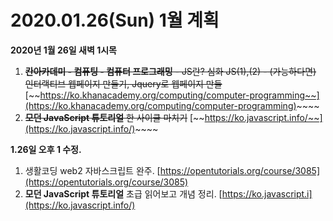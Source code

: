# 2020.01.26\(Sun\) 1월 계획

**2020년 1월 26일 새벽 1시목**

1. ~~**칸아카데미 - 컴퓨팅 - 컴퓨터 프로그래밍**  - JS란? 심화 JS\(1\),\(2\) - \(가능하다면\) 인터랙티브 웹페이지 만들기, Jquery로 웹페이지 만들~~ [~~https://ko.khanacademy.org/computing/computer-programming~~](https://ko.khanacademy.org/computing/computer-programming)~~~~
2. ~~**모던 JavaScript 튜토리얼** 한 사이클 마치기~~ [~~https://ko.javascript.info/~~](https://ko.javascript.info/)~~~~

**1.26일 오후 1 수정.**

1. 생활코딩 web2 자바스크립트 완주. [https://opentutorials.org/course/3085](https://opentutorials.org/course/3085)
2. **모던 JavaScript 튜토리얼** 초급 읽어보고 개념 정리. [https://ko.javascript.i](https://ko.javascript.info/)

